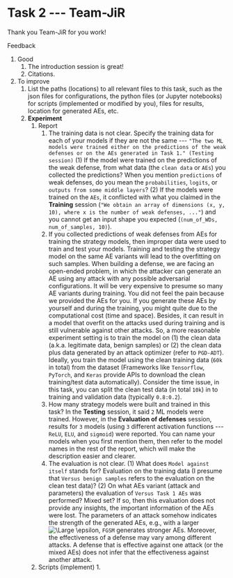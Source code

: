 # Task 2 --- Team-JiR

Thank you Team-JiR for you work!

Feedback
1. Good
    1. The introduction session is great!
    2. Citations.
2. To improve
    1. List the paths (locations) to all relevant files to this task, such as the json files for configurations, the python files (or Jupyter notebooks) for scripts (implemented or modified by you), files for results, location for generated AEs, etc.
    2. **Experiment**
        1. Report 
            1. The training data is not clear. Specify the training data for each of your models if they are not the same --- ``"The two ML models were trained either on the predictions of the weak defenses or on the AEs generated in Task 1." (Testing session)`` (1) If the model were trained on the predictions of the weak defense, from what data (the ``clean data`` or ``AEs``) you collected the predictions? When you mention ``predictions`` of weak defenses, do you mean the ``probabilities``, ``logits``, or ``outputs from some middle layers``? (2) If the models were trained on the ``AEs``, it conflicted with what you claimed in the **Training** session (``"We obtain an array of dimensions (x, y, 10), where x is the number of weak defenses, ..."``) and you cannot get an input shape you expected (``(num_of_WDs, num_of_samples, 10)``).
            2. If you collected predictions of weak defenses from AEs for training the strategy models, then improper data were used to train and test your models. Training and testing the strategy model on the same AE variants will lead to the overfitting on such samples. When building a defense, we are facing an open-ended problem, in which the attacker can generate an AE using any attack with any possible adversarial configurations. It will be very expensive to presume so many AE variants during training. You did not feel the pain because we provided the AEs for you. If you generate these AEs by yourself and during the training, you might quite due to the computational cost (time and space). Besides, it can result in a model that overfit on the attacks used during training and is still vulnerable against other attacks. So, a more reasonable experiment setting is to train the model on (1) the clean data (a.k.a. legitimate data, benign samples) or (2) the clean data plus data generated by an attack optimizer (refer to ``PGD-ADT``). Ideally, you train the model using the clean training data (``60k`` in total) from the dataset (Frameworks like ``Tensorflow``, ``PyTorch``, and ``Keras`` provide APIs to download the clean training/test data automatically). Consider the time issue, in this task, you can split the clean test data (in total ``10k``) in to training and validation data (typically ``0.8:0.2``).
            3. How many strategy models were built and trained in this task? In the **Testing** session, it said ``2`` ML models were trained. However, in the **Evaluation of defenses** session, results for ``3`` models (using ``3`` different activation functions ---``ReLU``, ``ELU``, and ``sigmoid``) were reported. You can name your models when you first mention them, then refer to the model names in the rest of the report, which will make the description easier and clearer.  
            4. The evaluation is not clear. (1) What does ``Model against itself`` stands for? Evaluation on the training data (I presume that ``Versus benign samples`` refers to the evaluation on the clean test data)? (2) On what AEs variant (attack and parameters) the evaluation of ``Versus Task 1 AEs`` was performed? Mixed set? If so, then this evaluation does not provide any insights, the important information of the AEs were lost. The parameters of an attack somehow indicates the strength of the generated AEs, e.g., with a larger ![\Large \epsilon](https://latex.codecogs.com/svg.latex?\Large\epsilon), ``FGSM`` generates stronger AEs.  Moreover, the effectiveness of a defense may vary among different attacks. A defense that is effective against one attack (or the mixed AEs) does not infer that the effectiveness against another attack.
        2. Scripts (implement)
            1. 
    
